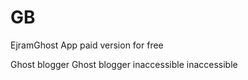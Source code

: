 # GB
EjramGhost 
App paid version for free 

Ghost blogger
Ghost blogger
inaccessible
inaccessible

